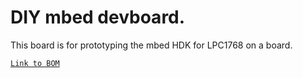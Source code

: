 # DIY mbed devboard.

This board is for prototyping the mbed HDK for LPC1768 on a board.

[`Link to BOM`](https://docs.google.com/spreadsheets/d/1FSUZfUqJZ9Wz-e41FTdCeESnldcWK53uHcWxY3N1jUs/edit?usp=sharing)